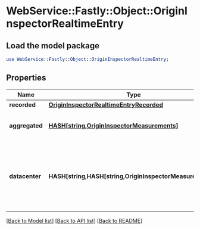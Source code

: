 # WebService::Fastly::Object::OriginInspectorRealtimeEntry

## Load the model package
```perl
use WebService::Fastly::Object::OriginInspectorRealtimeEntry;
```

## Properties
Name | Type | Description | Notes
------------ | ------------- | ------------- | -------------
**recorded** | [**OriginInspectorRealtimeEntryRecorded**](OriginInspectorRealtimeEntryRecorded.md) |  | [optional] 
**aggregated** | [**HASH[string,OriginInspectorMeasurements]**](OriginInspectorMeasurements.md) | Groups [measurements](#measurements-data-model) by backend name. | [optional] 
**datacenter** | **HASH[string,HASH[string,OriginInspectorMeasurements]]** | Groups [measurements](#measurements-data-model) by POP, then backend name. See the [POPs API](/reference/api/utils/pops/) for details about POP identifiers. | [optional] 

[[Back to Model list]](../README.md#documentation-for-models) [[Back to API list]](../README.md#documentation-for-api-endpoints) [[Back to README]](../README.md)


